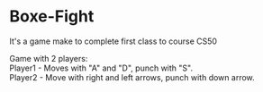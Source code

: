 # Boxe-Fight
It's a game make to complete first class to course CS50

Game with 2 players:                                                                                                                       
Player1 - Moves with "A" and "D", punch with "S".                                                                                         
Player2 - Move with right and left arrows, punch with down arrow.
